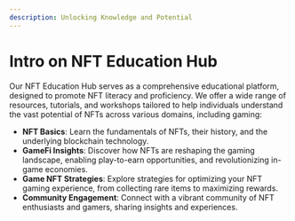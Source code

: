 ```yaml
---
description: Unlocking Knowledge and Potential
---
```


# Intro on NFT Education Hub

Our NFT Education Hub serves as a comprehensive educational platform, designed to promote NFT literacy and proficiency. We offer a wide range of resources, tutorials, and workshops tailored to help individuals understand the vast potential of NFTs across various domains, including gaming:

* **NFT Basics**: Learn the fundamentals of NFTs, their history, and the underlying blockchain technology.
* **GameFi Insights**: Discover how NFTs are reshaping the gaming landscape, enabling play-to-earn opportunities, and revolutionizing in-game economies.
* **Game NFT Strategies**: Explore strategies for optimizing your NFT gaming experience, from collecting rare items to maximizing rewards.
* **Community Engagement**: Connect with a vibrant community of NFT enthusiasts and gamers, sharing insights and experiences.
